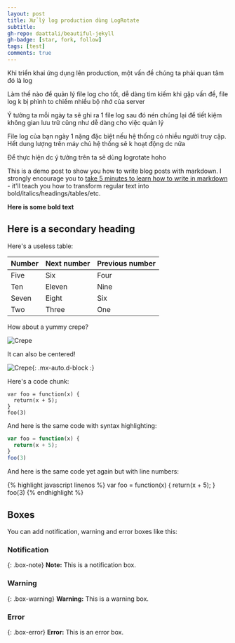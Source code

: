 ```yaml
---
layout: post
title: Xử lý log production dùng LogRotate
subtitle:
gh-repo: daattali/beautiful-jekyll
gh-badge: [star, fork, follow]
tags: [test]
comments: true
---
```



Khi triển khai ứng dụng lên production, một vấn đề chúng ta phải quan tâm đó là log

Làm thế nào để quản lý file log cho tốt, dễ dàng tìm kiếm khi gặp vấn đề, file log k bị phình to chiếm nhiều bộ nhớ của server

Ý tưởng ta mỗi ngày ta sẽ ghi ra 1 file log sau đó nén chúng lại để tiết kiệm không gian lưu trữ cũng như dễ dàng cho việc quản lý

File log của bạn ngày 1 nặng đặc biệt nếu hệ thống có nhiều người truy cập. Hết dung lượng trên máy chủ hệ thống sẽ k hoạt động dc nữa

Để thực hiện dc ý tưởng trên ta sẽ dùng logrotate
hoho


This is a demo post to show you how to write blog posts with markdown.  I strongly encourage you to [take 5 minutes to learn how to write in markdown](https://markdowntutorial.com/) - it'll teach you how to transform regular text into bold/italics/headings/tables/etc.

**Here is some bold text**

## Here is a secondary heading

Here's a useless table:

| Number | Next number | Previous number |
| :------ |:--- | :--- |
| Five | Six | Four |
| Ten | Eleven | Nine |
| Seven | Eight | Six |
| Two | Three | One |


How about a yummy crepe?

![Crepe](https://s3-media3.fl.yelpcdn.com/bphoto/cQ1Yoa75m2yUFFbY2xwuqw/348s.jpg)

It can also be centered!

![Crepe](https://s3-media3.fl.yelpcdn.com/bphoto/cQ1Yoa75m2yUFFbY2xwuqw/348s.jpg){: .mx-auto.d-block :}

Here's a code chunk:

~~~
var foo = function(x) {
  return(x + 5);
}
foo(3)
~~~

And here is the same code with syntax highlighting:

```javascript
var foo = function(x) {
  return(x + 5);
}
foo(3)
```

And here is the same code yet again but with line numbers:

{% highlight javascript linenos %}
var foo = function(x) {
  return(x + 5);
}
foo(3)
{% endhighlight %}

## Boxes
You can add notification, warning and error boxes like this:

### Notification

{: .box-note}
**Note:** This is a notification box.

### Warning

{: .box-warning}
**Warning:** This is a warning box.

### Error

{: .box-error}
**Error:** This is an error box.

